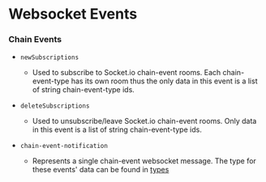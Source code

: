 # Websocket Events

### Chain Events

- `newSubscriptions`
    - Used to subscribe to Socket.io chain-event rooms. Each chain-event-type has its own room thus the only data
      in this event is a list of string chain-event-type ids.

- `deleteSubscriptions`
    - Used to unsubscribe/leave Socket.io chain-event rooms. Only data in this event is a list of string
      chain-event-type ids.

- `chain-event-notification`
    - Represents a single chain-event websocket message. The type for these events' data can be found in
      [types](shared/types.ts)
